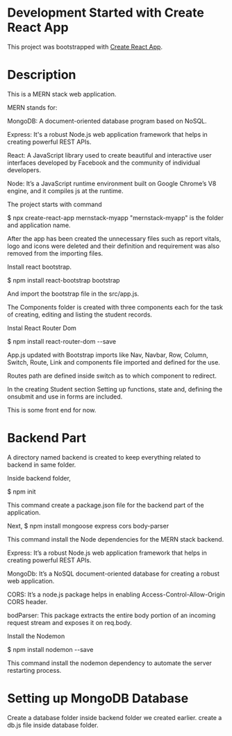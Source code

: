 # Development Started with Create React App

This project was bootstrapped with [Create React App](https://github.com/facebook/create-react-app).

# Description

This is a MERN stack web application. 

MERN stands for:

MongoDB: A document-oriented database program based on NoSQL.

Express: It's a robust Node.js web application framework that helps in creating powerful REST APIs.

React: A JavaScript library used to create beautiful and interactive user interfaces developed by Facebook and the community of individual developers.

Node: It’s a JavaScript runtime environment built on Google Chrome’s V8 engine, and it compiles js at the runtime.


The project starts with command

$ npx create-react-app mernstack-myapp    "mernstack-myapp" is the folder and application name.


After the app has been created the unnecessary files such as report vitals, logo and icons were deleted and their definition and requirement was also removed from the importing files.

Install react bootstrap.

$ npm install react-bootstrap bootstrap

And import the bootstrap file in the src/app.js.

The Components folder is created with three components each for the task of creating, editing and listing the student records.

Instal React Router Dom

$ npm install react-router-dom --save

App.js updated with Bootstrap imports like Nav, Navbar, Row, Column, Switch, Route, Link and components file imported and defined for the use.

Routes path are defined inside switch as to which component to redirect.

In the creating Student section Setting up functions, state and, defining the onsubmit and use in forms are included.

This is some front end for now.

# Backend Part

A directory named backend is created to keep everything related to backend in same folder.

Inside backend folder,

$ npm init

This command create a package.json file for the backend part of the application.

Next,
$ npm install mongoose express cors body-parser

This command install the Node dependencies for the MERN stack backend.

Express: It’s a robust Node.js web application framework that helps in creating powerful REST APIs.

MongoDb: It’s a NoSQL document-oriented database for creating a robust web application.

CORS: It’s a node.js package helps in enabling Access-Control-Allow-Origin CORS header.

bodParser: This package extracts the entire body portion of an incoming request stream and exposes it on req.body.


Install the Nodemon

$ npm install nodemon --save

This command install the nodemon dependency to automate the server restarting process.


# Setting up MongoDB Database

Create a database folder inside backend folder we created earlier.
create a db.js file inside database folder.











